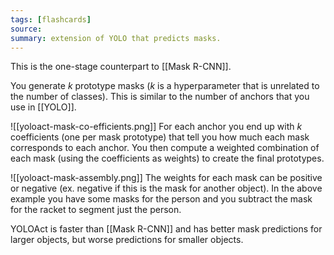 ```yaml
---
tags: [flashcards]
source:
summary: extension of YOLO that predicts masks.
---
```


This is the one-stage counterpart to [[Mask R-CNN]].

You generate $k$ prototype masks ($k$ is a hyperparameter that is unrelated to the number of classes). This is similar to the number of anchors that you use in [[YOLO]].

![[yoloact-mask-co-efficients.png]]
For each anchor you end up with $k$ coefficients (one per mask prototype) that tell you how much each mask corresponds to each anchor. You then compute a weighted combination of each mask (using the coefficients as weights) to create the final prototypes.

![[yoloact-mask-assembly.png]]
The weights for each mask can be positive or negative (ex. negative if this is the mask for another object). In the above example you have some masks for the person and you subtract the mask for the racket to segment just the person.

YOLOAct is faster than [[Mask R-CNN]] and has better mask predictions for larger objects, but worse predictions for smaller objects.

